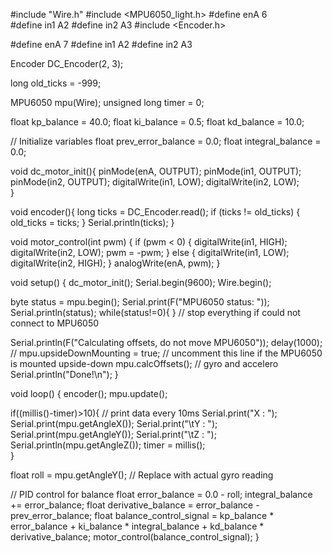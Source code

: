 #include "Wire.h"
#include <MPU6050_light.h>
#define enA 6  
#define in1 A2
#define in2 A3
#include <Encoder.h>

#define enA 7
#define in1 A2
#define in2 A3

Encoder DC_Encoder(2, 3);

long old_ticks = -999;

MPU6050 mpu(Wire);
unsigned long timer = 0;

float kp_balance = 40.0;
float ki_balance = 0.5;
float kd_balance = 10.0;

// Initialize variables
float prev_error_balance = 0.0;
float integral_balance = 0.0;

void dc_motor_init(){
  pinMode(enA, OUTPUT);
  pinMode(in1, OUTPUT);
  pinMode(in2, OUTPUT);
  digitalWrite(in1, LOW);
  digitalWrite(in2, LOW);  
}

void encoder(){
  long ticks = DC_Encoder.read();
  if (ticks != old_ticks) {
    old_ticks = ticks;
  }
  Serial.println(ticks);
}

void motor_control(int pwm) {
  if (pwm < 0) {
    digitalWrite(in1, HIGH);
    digitalWrite(in2, LOW);
    pwm = -pwm;
  } 
  else {
    digitalWrite(in1, LOW);
    digitalWrite(in2, HIGH);
  }
  analogWrite(enA, pwm);
}

void setup() {
  dc_motor_init();
  Serial.begin(9600);
  Wire.begin();
  
  byte status = mpu.begin();
  Serial.print(F("MPU6050 status: "));
  Serial.println(status);
  while(status!=0){ } // stop everything if could not connect to MPU6050
  
  Serial.println(F("Calculating offsets, do not move MPU6050"));
  delay(1000);
  // mpu.upsideDownMounting = true; // uncomment this line if the MPU6050 is mounted upside-down
  mpu.calcOffsets(); // gyro and accelero
  Serial.println("Done!\n");
}

void loop() {
  encoder();
  mpu.update();
  
  if((millis()-timer)>10){ // print data every 10ms
  Serial.print("X : ");
  Serial.print(mpu.getAngleX());
  Serial.print("\tY : ");
  Serial.print(mpu.getAngleY());
  Serial.print("\tZ : ");
  Serial.println(mpu.getAngleZ());
  timer = millis();  
  }

  float roll = mpu.getAngleY();  // Replace with actual gyro reading

  // PID control for balance
  float error_balance = 0.0 - roll;
  integral_balance += error_balance;
  float derivative_balance = error_balance - prev_error_balance;
  float balance_control_signal = kp_balance * error_balance + ki_balance * integral_balance + kd_balance * derivative_balance;
  motor_control(balance_control_signal);
}
